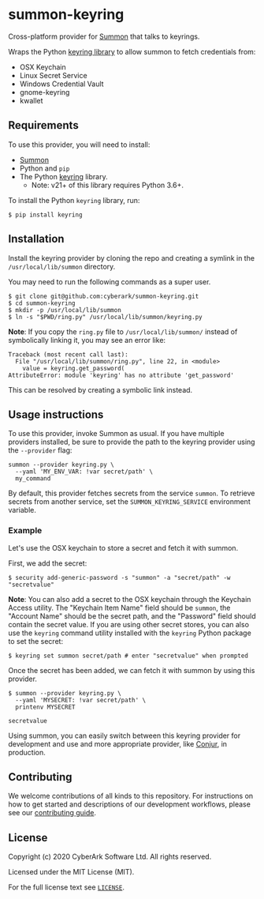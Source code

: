 # summon-keyring

Cross-platform provider for [Summon](https://github.com/cyberark/summon) that talks to keyrings.

Wraps the Python [keyring library](https://pypi.python.org/pypi/keyring) to allow summon to fetch credentials from:

* OSX Keychain
* Linux Secret Service
* Windows Credential Vault
* gnome-keyring
* kwallet

## Requirements

To use this provider, you will need to install:
- [Summon](https://cyberark.github.io/summon/)
- Python and `pip`
- The Python [keyring](https://pypi.python.org/pypi/keyring) library.
  - Note: v21+ of this library requires Python 3.6+.

To install the Python `keyring` library, run:
```sh-session
$ pip install keyring
```

## Installation

Install the keyring provider by  cloning the repo and creating a symlink in the
`/usr/local/lib/summon` directory.

You may need to run the following commands as a super user.

```
$ git clone git@github.com:cyberark/summon-keyring.git
$ cd summon-keyring
$ mkdir -p /usr/local/lib/summon
$ ln -s "$PWD/ring.py" /usr/local/lib/summon/keyring.py
```

**Note**: If you copy the `ring.py` file to `/usr/local/lib/summon/` instead
of symbolically linking it, you may see an error like:
```
Traceback (most recent call last):
  File "/usr/local/lib/summon/ring.py", line 22, in <module>
    value = keyring.get_password(
AttributeError: module 'keyring' has no attribute 'get_password'
```
This can be resolved by creating a symbolic link instead.

## Usage instructions

To use this provider, invoke Summon as usual. If you have multiple providers
installed, be sure to provide the path to the keyring provider using the
`--provider` flag:
```
summon --provider keyring.py \
  --yaml 'MY_ENV_VAR: !var secret/path' \
  my_command
```

By default, this provider fetches secrets from the service `summon`. To
retrieve secrets from another service, set the `SUMMON_KEYRING_SERVICE`
environment variable.

### Example

Let's use the OSX keychain to store a secret and fetch it with summon.

First, we add the secret:

```
$ security add-generic-password -s "summon" -a "secret/path" -w "secretvalue"
```

**Note**: You can also add a secret to the OSX keychain through the Keychain
Access utility.  The "Keychain Item Name" field should be `summon`, the
"Account Name" should be the secret path, and the "Password" field should
contain the secret value. If you are using other secret stores, you can also
use the `keyring` command utility installed with the `keyring` Python package
to set the secret:
```
$ keyring set summon secret/path # enter "secretvalue" when prompted
```

Once the secret has been added, we can fetch it with summon by using this provider.

```sh-session
$ summon --provider keyring.py \
  --yaml 'MYSECRET: !var secret/path' \
  printenv MYSECRET

secretvalue
```

Using summon, you can easily switch between this keyring provider for development and use and more appropriate provider, like [Conjur](http://conjur.net/), in production.

## Contributing

We welcome contributions of all kinds to this repository. For instructions on how to get started and descriptions
of our development workflows, please see our [contributing guide](CONTRIBUTING.md).

## License

Copyright (c) 2020 CyberArk Software Ltd. All rights reserved.

Licensed under the MIT License (MIT).

For the full license text see [`LICENSE`](LICENSE).
